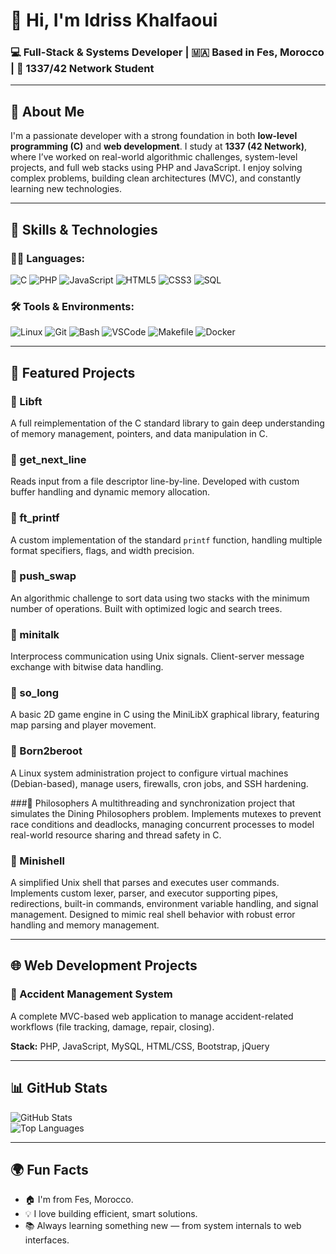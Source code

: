 # 👋 Hi, I'm Idriss Khalfaoui  
### 💻 Full-Stack & Systems Developer | 🇲🇦 Based in Fes, Morocco | 🧠 1337/42 Network Student

---

## 🧠 About Me

I'm a passionate developer with a strong foundation in both **low-level programming (C)** and **web development**. I study at **1337 (42 Network)**, where I’ve worked on real-world algorithmic challenges, system-level projects, and full web stacks using PHP and JavaScript. I enjoy solving complex problems, building clean architectures (MVC), and constantly learning new technologies.

---

## 🚀 Skills & Technologies

### 👨‍💻 Languages:
![C](https://img.shields.io/badge/C-00599C?style=flat-square&logo=c&logoColor=white)
![PHP](https://img.shields.io/badge/PHP-777BB4?style=flat-square&logo=php&logoColor=white)
![JavaScript](https://img.shields.io/badge/JavaScript-F7DF1E?style=flat-square&logo=javascript&logoColor=black)
![HTML5](https://img.shields.io/badge/HTML5-E34F26?style=flat-square&logo=html5&logoColor=white)
![CSS3](https://img.shields.io/badge/CSS3-1572B6?style=flat-square&logo=css3&logoColor=white)
![SQL](https://img.shields.io/badge/MySQL-4479A1?style=flat-square&logo=mysql&logoColor=white)

### 🛠️ Tools & Environments:
![Linux](https://img.shields.io/badge/Linux-FCC624?style=flat-square&logo=linux&logoColor=black)
![Git](https://img.shields.io/badge/Git-F05032?style=flat-square&logo=git&logoColor=white)
![Bash](https://img.shields.io/badge/Bash-4EAA25?style=flat-square&logo=gnu-bash&logoColor=white)
![VSCode](https://img.shields.io/badge/VSCode-007ACC?style=flat-square&logo=visual-studio-code&logoColor=white)
![Makefile](https://img.shields.io/badge/Makefile-000000?style=flat-square&logo=make&logoColor=white)
![Docker](https://img.shields.io/badge/Docker-2496ED?style=flat-square&logo=docker&logoColor=white)

---

## 📂 Featured Projects

### 🔹 Libft  
A full reimplementation of the C standard library to gain deep understanding of memory management, pointers, and data manipulation in C.

### 🔹 get_next_line  
Reads input from a file descriptor line-by-line. Developed with custom buffer handling and dynamic memory allocation.

### 🔹 ft_printf  
A custom implementation of the standard `printf` function, handling multiple format specifiers, flags, and width precision.

### 🔹 push_swap  
An algorithmic challenge to sort data using two stacks with the minimum number of operations. Built with optimized logic and search trees.

### 🔹 minitalk  
Interprocess communication using Unix signals. Client-server message exchange with bitwise data handling.

### 🔹 so_long  
A basic 2D game engine in C using the MiniLibX graphical library, featuring map parsing and player movement.

### 🔹 Born2beroot  
A Linux system administration project to configure virtual machines (Debian-based), manage users, firewalls, cron jobs, and SSH hardening.

###🔹 Philosophers
A multithreading and synchronization project that simulates the Dining Philosophers problem. Implements mutexes to prevent race conditions and deadlocks, managing concurrent processes to model real-world resource sharing and thread safety in C.

### 🔹 Minishell
A simplified Unix shell that parses and executes user commands. Implements custom lexer, parser, and executor supporting pipes, redirections, built-in commands, environment variable handling, and signal management. Designed to mimic real shell behavior with robust error handling and memory management.



---

## 🌐 Web Development Projects

### 🔸 Accident Management System  
A complete MVC-based web application to manage accident-related workflows (file tracking, damage, repair, closing).

**Stack:** PHP, JavaScript, MySQL, HTML/CSS, Bootstrap, jQuery

---

## 📊 GitHub Stats

![GitHub Stats](https://github-readme-stats.vercel.app/api?username=KhalfaouiDriss&show_icons=true&theme=radical)  
![Top Languages](https://github-readme-stats.vercel.app/api/top-langs/?username=KhalfaouiDriss&layout=compact&theme=radical)

---

## 🌍 Fun Facts

- 🏠 I'm from Fes, Morocco.  
- 💡 I love building efficient, smart solutions.  
- 📚 Always learning something new — from system internals to web interfaces.
